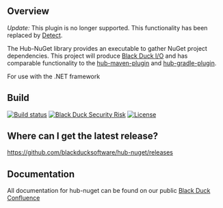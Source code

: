 ## Overview ##

*Update:* This plugin is no longer supported.  This functionality has been replaced by [Detect](https://github.com/blackducksoftware/hub-detect).

The Hub-NuGet library provides an executable to gather NuGet project dependencies.
This project will produce [Black Duck I/O]() and has comparable functionality to the [hub-maven-plugin](https://github.com/blackducksoftware/hub-maven-plugin) and [hub-gradle-plugin](https://github.com/blackducksoftware/hub-gradle-plugin).

For use with the .NET framework

## Build ##

[![Build status](https://ci.appveyor.com/api/projects/status/l708hjyrts1ucc75?svg=true)](https://ci.appveyor.com/project/akamen/hub-nuget) [![Black Duck Security Risk](https://copilot.blackducksoftware.com/github/groups/blackducksoftware/locations/hub-nuget/public/results/branches/master/badge-risk.svg)](https://copilot.blackducksoftware.com/github/groups/blackducksoftware/locations/hub-nuget/public/results/branches/master)
[![License](https://img.shields.io/badge/License-Apache%202.0-blue.svg)](https://opensource.org/licenses/Apache-2.0)

## Where can I get the latest release? ##
https://github.com/blackducksoftware/hub-nuget/releases

## Documentation ##
All documentation for hub-nuget can be found on our public [Black Duck Confluence](https://blackducksoftware.atlassian.net/wiki/display/INTDOCS/)
